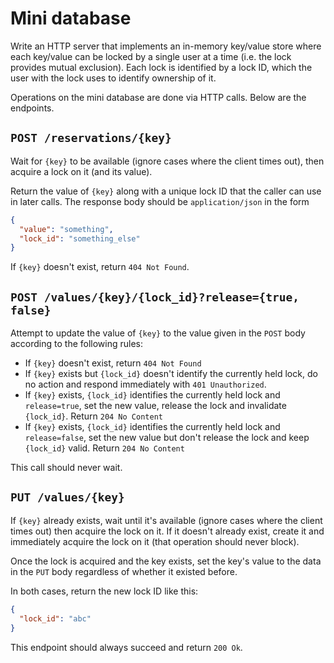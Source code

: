 # Mini database

Write an HTTP server that implements an in-memory key/value store where each key/value can be
locked by a single user at a time (i.e. the lock provides mutual exclusion). Each lock is identified
by a lock ID, which the user with the lock uses to identify ownership of it.

Operations on the mini database are done via HTTP calls. Below are the endpoints.

## `POST /reservations/{key}`

Wait for `{key}` to be available (ignore cases where the client times out),
then acquire a lock on it (and its value).

Return the value of `{key}` along with a unique lock ID that the caller can use in later calls.
The response body should be `application/json` in the form

```json
{
  "value": "something",
  "lock_id": "something_else"
}
```

If `{key}` doesn't exist, return `404 Not Found`.

## `POST /values/{key}/{lock_id}?release={true, false}`

Attempt to update the value of `{key}` to the value given in the `POST` body according to
the following rules:

- If `{key}` doesn't exist, return `404 Not Found`
- If `{key}` exists but `{lock_id}` doesn't identify the currently held lock, do no action and respond immediately with `401 Unauthorized`.
- If `{key}` exists, `{lock_id}` identifies the currently held lock and `release=true`,
set the new value, release the lock and invalidate `{lock_id}`. Return `204 No Content`
- If `{key}` exists, `{lock_id}` identifies the currently held lock and `release=false`,
set the new value but don't release the lock and keep `{lock_id}` valid. Return `204 No Content`

This call should never wait.

## `PUT /values/{key}`

If `{key}` already exists, wait until it's available (ignore cases where the client times out)
then acquire the lock on it. If it doesn't already exist, create it and immediately acquire
the lock on it (that operation should never block).

Once the lock is acquired and the key exists, set the key's value to the data in the `PUT` body regardless of whether it existed before.

In both cases, return the new lock ID like this:

```json
{
  "lock_id": "abc"
}
```

This endpoint should always succeed and return `200 Ok`.
